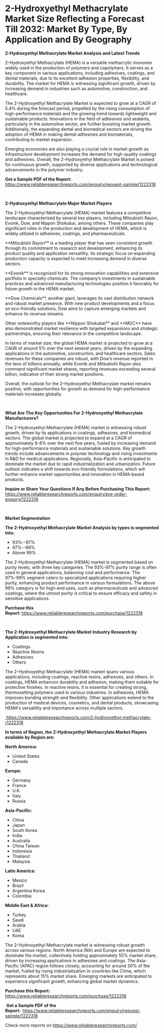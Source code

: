 <p><h1>2-Hydroxyethyl Methacrylate Market Size Reflecting a Forecast Till 2032: Market By Type, By Application and By Geography</h1></p><p><strong>2-Hydroxyethyl Methacrylate Market Analysis and Latest Trends</strong></p>
<p><p>2-Hydroxyethyl Methacrylate (HEMA) is a versatile methacrylic monomer widely used in the production of polymers and copolymers. It serves as a key component in various applications, including adhesives, coatings, and dental materials, due to its excellent adhesion properties, flexibility, and durability. The market for HEMA is witnessing significant growth, driven by increasing demand in industries such as automotive, construction, and healthcare.</p><p>The 2-Hydroxyethyl Methacrylate Market is expected to grow at a CAGR of 5.4% during the forecast period, propelled by the rising consumption of high-performance materials and the growing trend towards lightweight and sustainable products. Innovations in the field of adhesives and sealants, particularly in the automotive sector, are further boosting market growth. Additionally, the expanding dental and biomedical sectors are driving the adoption of HEMA in making dental adhesives and biomaterials, contributing to market expansion.</p><p>Emerging economies are also playing a crucial role in market growth as infrastructure development increases the demand for high-quality coatings and adhesives. Overall, the 2-Hydroxyethyl Methacrylate Market is poised for continuous growth, supported by diverse applications and technological advancements in the polymer industry.</p></p>
<p><strong>Get a Sample PDF of the Report:&nbsp;</strong> <a href="https://www.reliableresearchreports.com/enquiry/request-sample/1222318?utm_campaign=2198&utm_medium=2&utm_source=Github&utm_content=ia&utm_term=02022025&utm_id=2-hydroxyethyl-methacrylate">https://www.reliableresearchreports.com/enquiry/request-sample/1222318</a></p>
<p>&nbsp;</p>
<p><strong>2-Hydroxyethyl Methacrylate Major Market Players</strong></p>
<p><p>The 2-Hydroxyethyl Methacrylate (HEMA) market features a competitive landscape characterized by several key players, including Mitsubishi Rayon, Evonik, Dow, and Nippon Shokubai, among others. These companies play significant roles in the production and development of HEMA, which is widely utilized in adhesives, coatings, and pharmaceuticals.</p><p>**Mitsubishi Rayon** is a leading player that has seen consistent growth through its commitment to research and development, enhancing its product quality and application versatility. Its strategic focus on expanding production capacity is expected to meet increasing demand in diverse sectors.</p><p>**Evonik** is recognized for its strong innovation capabilities and extensive portfolio in specialty chemicals. The company’s investments in sustainable practices and advanced manufacturing technologies position it favorably for future growth in the HEMA market.</p><p>**Dow Chemicals**, another giant, leverages its vast distribution network and robust market presence. With new product developments and a focus on eco-friendly solutions, Dow aims to capture emerging markets and enhance its revenue streams.</p><p>Other noteworthy players like **Nippon Shokubai** and **MGC** have also demonstrated market resilience with targeted expansions and strategic partnerships, ensuring their relevance in the competitive landscape.</p><p>In terms of market size, the global HEMA market is projected to grow at a CAGR of around 5% over the next several years, driven by the expanding applications in the automotive, construction, and healthcare sectors. Sales revenues for these companies are robust, with Dow’s revenue reported in the tens of billions annually, while Evonik and Mitsubishi Rayon also command significant market shares, reporting revenues exceeding several billion, indicative of their strong market positions.</p><p>Overall, the outlook for the 2-Hydroxyethyl Methacrylate market remains positive, with opportunities for growth as demand for high-performance materials increases globally.</p></p>
<p>&nbsp;</p>
<p><strong>What Are The Key Opportunities For 2-Hydroxyethyl Methacrylate Manufacturers?</strong></p>
<p><p>The 2-Hydroxyethyl Methacrylate (HEMA) market is witnessing robust growth, driven by its applications in coatings, adhesives, and biomedical sectors. The global market is projected to expand at a CAGR of approximately 6-8% over the next five years, fueled by increasing demand for high-performance materials and sustainable solutions. Key growth trends include advancements in polymer technology and rising investments in R&D for medical applications. Regionally, Asia-Pacific is anticipated to dominate the market due to rapid industrialization and urbanization. Future outlook indicates a shift towards eco-friendly formulations, which will further enhance market opportunities and innovation in HEMA-based products.</p></p>
<p><strong>Inquire or Share Your Questions If Any Before Purchasing This Report:</strong> <a href="https://www.reliableresearchreports.com/enquiry/pre-order-enquiry/1222318?utm_campaign=2198&utm_medium=2&utm_source=Github&utm_content=ia&utm_term=02022025&utm_id=2-hydroxyethyl-methacrylate">https://www.reliableresearchreports.com/enquiry/pre-order-enquiry/1222318</a></p>
<p>&nbsp;</p>
<p><strong>Market Segmentation</strong></p>
<p><strong>The 2-Hydroxyethyl Methacrylate Market Analysis by types is segmented into:</strong></p>
<p><ul><li>93%--97%</li><li>97%--99%</li><li>Above 99%</li></ul></p>
<p><p>The 2-Hydroxyethyl Methacrylate (HEMA) market is segmented based on purity levels, with three key categories. The 93%-97% purity range is often used in general applications, balancing cost and performance. The 97%-99% segment caters to specialized applications requiring higher purity, enhancing product performance in various formulations. The above 99% category is for high-end uses, such as pharmaceuticals and advanced coatings, where the utmost purity is critical to ensure efficacy and safety in sensitive applications.</p></p>
<p><strong>Purchase this Report:&nbsp;</strong><a href="https://www.reliableresearchreports.com/purchase/1222318?utm_campaign=2198&utm_medium=2&utm_source=Github&utm_content=ia&utm_term=02022025&utm_id=2-hydroxyethyl-methacrylate">https://www.reliableresearchreports.com/purchase/1222318</a></p>
<p>&nbsp;</p>
<p><strong>The 2-Hydroxyethyl Methacrylate Market Industry Research by Application is segmented into:</strong></p>
<p><ul><li>Coatings</li><li>Reactive Resins</li><li>Adhesives</li><li>Others</li></ul></p>
<p><p>The 2-Hydroxyethyl Methacrylate (HEMA) market spans various applications, including coatings, reactive resins, adhesives, and others. In coatings, HEMA enhances durability and adhesion, making them suitable for protective finishes. In reactive resins, it is essential for creating strong, thermosetting polymers used in various industries. In adhesives, HEMA improves bonding strength and flexibility. Other applications extend to the production of medical devices, cosmetics, and dental products, showcasing HEMA's versatility and importance across multiple sectors.</p></p>
<p><a href="https://www.reliableresearchreports.com/2-hydroxyethyl-methacrylate-r1222318?utm_campaign=2198&utm_medium=2&utm_source=Github&utm_content=ia&utm_term=02022025&utm_id=2-hydroxyethyl-methacrylate">&nbsp;https://www.reliableresearchreports.com/2-hydroxyethyl-methacrylate-r1222318</a></p>
<p><strong>In terms of Region, the 2-Hydroxyethyl Methacrylate Market Players available by Region are:</strong></p>
<p>
    <p> <strong> North America: </strong>
        <ul>
            <li>United States</li>
            <li>Canada</li>
        </ul>
        </p> 
    <p> <strong> Europe: </strong>
        <ul>
            <li>Germany</li>
            <li>France</li>
            <li>U.K.</li>
            <li>Italy</li>
            <li>Russia</li>
        </ul>
        </p> 
    <p> <strong> Asia-Pacific: </strong>
        <ul>
            <li>China</li>
            <li>Japan</li>
            <li>South Korea</li>
            <li>India</li>
            <li>Australia</li>
            <li>China Taiwan</li>
            <li>Indonesia</li>
            <li>Thailand</li>
            <li>Malaysia</li>
        </ul>
        </p> 
    <p> <strong> Latin America: </strong>
        <ul>
            <li>Mexico</li>
            <li>Brazil</li>
            <li>Argentina Korea</li>
            <li>Colombia</li>
        </ul>
        </p> 
    <p> <strong> Middle East & Africa: </strong>
        <ul>
            <li>Turkey</li>
            <li>Saudi</li>
            <li>Arabia</li>
            <li>UAE</li>
            <li>Korea</li>
        </ul>
    </p>
    </p>
<p><p>The 2-Hydroxyethyl Methacrylate market is witnessing robust growth across various regions. North America (NA) and Europe are expected to dominate the market, collectively holding approximately 55% market share, driven by increasing applications in adhesives and coatings. The Asia-Pacific (APAC) region follows closely, accounting for around 30% of the market, fueled by rising industrialization in countries like China, which represents about 15% market share. Emerging markets are anticipated to experience significant growth, enhancing global market dynamics.</p></p>
<p><strong>Purchase this Report: </strong><a href="https://www.reliableresearchreports.com/purchase/1222318?utm_campaign=2198&utm_medium=2&utm_source=Github&utm_content=ia&utm_term=02022025&utm_id=2-hydroxyethyl-methacrylate">https://www.reliableresearchreports.com/purchase/1222318</a></p>
<p>&nbsp;<strong>Get a Sample PDF of the Report:&nbsp;&nbsp;</strong><a href="https://www.reliableresearchreports.com/enquiry/request-sample/1222318?utm_campaign=2198&utm_medium=2&utm_source=Github&utm_content=ia&utm_term=02022025&utm_id=2-hydroxyethyl-methacrylate">https://www.reliableresearchreports.com/enquiry/request-sample/1222318</a></p>
<p><strong></strong></p>
<p>Check more reports on <a href="https://www.reliableresearchreports.com/?utm_campaign=2198&utm_medium=2&utm_source=Github&utm_content=ia&utm_term=02022025&utm_id=2-hydroxyethyl-methacrylate">https://www.reliableresearchreports.com/</a></p>